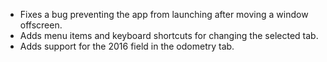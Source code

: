 * Fixes a bug preventing the app from launching after moving a window offscreen.
* Adds menu items and keyboard shortcuts for changing the selected tab.
* Adds support for the 2016 field in the odometry tab.